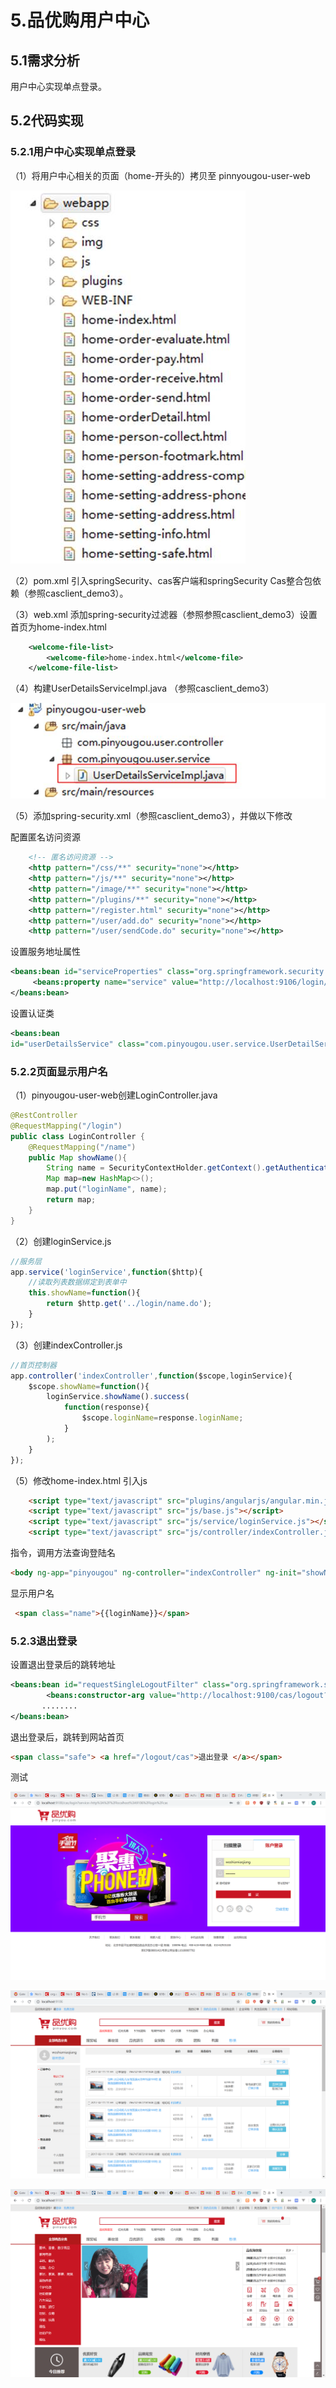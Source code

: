 # 5.品优购用户中心

## 5.1需求分析

用户中心实现单点登录。

## 5.2代码实现

### 5.2.1用户中心实现单点登录

（1）将用户中心相关的页面（home-开头的）拷贝至  pinnyougou-user-web  

![img](assets/clip_image002-1548945367749.jpg)

（2）pom.xml 引入springSecurity、cas客户端和springSecurity Cas整合包依赖（参照casclient_demo3）。

（3）web.xml  添加spring-security过滤器（参照参照casclient_demo3）设置首页为home-index.html

```xml
	<welcome-file-list>
		<welcome-file>home-index.html</welcome-file>
	</welcome-file-list>

```

（4）构建UserDetailsServiceImpl.java  （参照casclient_demo3）

![img](assets/clip_image002-1548946581889.jpg)

（5）添加spring-security.xml（参照casclient_demo3），并做以下修改

配置匿名访问资源

```xml
	<!-- 匿名访问资源 -->
	<http pattern="/css/**" security="none"></http>
	<http pattern="/js/**" security="none"></http>
	<http pattern="/image/**" security="none"></http>
	<http pattern="/plugins/**" security="none"></http>
	<http pattern="/register.html" security="none"></http>
	<http pattern="/user/add.do" security="none"></http>
	<http pattern="/user/sendCode.do" security="none"></http>

```

设置服务地址属性

```xml
<beans:bean id="serviceProperties" class="org.springframework.security.cas.ServiceProperties">    
     <beans:property name="service" value="http://localhost:9106/login/cas"/>
</beans:bean>  

```

设置认证类

```xml
<beans:bean 
id="userDetailsService" class="com.pinyougou.user.service.UserDetailServiceImpl"/>  

```

### 5.2.2页面显示用户名

（1）pinyougou-user-web创建LoginController.java

```java
@RestController
@RequestMapping("/login")
public class LoginController {	
	@RequestMapping("/name")
	public Map showName(){
		String name = SecurityContextHolder.getContext().getAuthentication().getName();//得到登陆人账号
		Map map=new HashMap<>();
		map.put("loginName", name);
		return map;		
	}	
}

```

（2）创建loginService.js

```js
//服务层
app.service('loginService',function($http){
	//读取列表数据绑定到表单中
	this.showName=function(){
		return $http.get('../login/name.do');		
	}
});

```

（3）创建indexController.js

```js
//首页控制器
app.controller('indexController',function($scope,loginService){
	$scope.showName=function(){
		loginService.showName().success(
			function(response){				
				$scope.loginName=response.loginName;
			}
		);		
	}	
});

```

（5）修改home-index.html  引入js

```html
    <script type="text/javascript" src="plugins/angularjs/angular.min.js"></script>
	<script type="text/javascript" src="js/base.js"></script>	
	<script type="text/javascript" src="js/service/loginService.js"></script>
	<script type="text/javascript" src="js/controller/indexController.js"></script>

```

指令，调用方法查询登陆名

```html
<body ng-app="pinyougou" ng-controller="indexController" ng-init="showName()">
```

显示用户名

```html
 <span class="name">{{loginName}}</span>
```

### 5.2.3退出登录

设置退出登录后的跳转地址

```xml
<beans:bean id="requestSingleLogoutFilter" class="org.springframework.security.web.authentication.logout.LogoutFilter">  
        <beans:constructor-arg value="http://localhost:9100/cas/logout?service=http://localhost:9103"/>  
       ........  
</beans:bean>  

```

退出登录后，跳转到网站首页

```html
<span class="safe"> <a href="/logout/cas">退出登录 </a></span>
```

测试

![1548948234056](assets/1548948234056.png)

![1548948242052](assets/1548948242052.png)

![1548948251049](assets/1548948251049.png)

